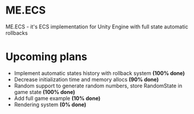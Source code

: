 # ME.ECS
ME.ECS - it's ECS implementation for Unity Engine with full state automatic rollbacks

# Upcoming plans
- Implement automatic states history with rollback system <b>(100% done)</b>
- Decrease initialization time and memory allocs <b>(90% done)</b>
- Random support to generate random numbers, store RandomState in game state <b>(100% done)</b>
- Add full game example <b>(10% done)</b>
- Rendering system <b>(0% done)</b>
